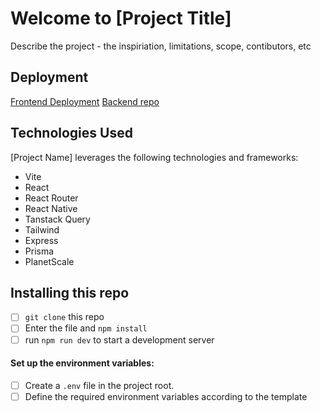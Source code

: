 # Welcome to [Project Title] 
Describe the project -  the inspiriation, limitations, scope, contibutors, etc

##  Deployment
[Frontend Deployment](www.frontEndLink.com)
[Backend repo](https://github.com/capstone-9-3-team-1/backend)


##  Technologies Used
[Project Name] leverages the following technologies and frameworks:

- Vite
- React
- React Router
- React Native
- Tanstack Query
- Tailwind
- Express
- Prisma
- PlanetScale

## Installing this repo
 - [ ] `git clone` this repo
 - [ ] Enter the file and `npm install`
 - [ ] run `npm run dev` to start a development server

 #### Set up the environment variables:
- [ ] Create a `.env` file in the project root.
- [ ] Define the required environment variables according to the template
